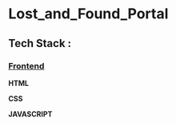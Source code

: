 # Lost_and_Found_Portal

## Tech Stack :

### <ins> Frontend </ins>

**HTML**

**CSS**

**JAVASCRIPT**
